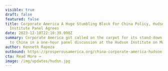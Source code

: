 ```yaml
---
visible: true
draft: false
featured: false
title: Corporate America A Huge Stumbling Block For China Policy, Hudson
  Institute Panel Agrees
date: 2023-12-18T22:10:39.098Z
summary: Corporate America got called on the carpet for its stand-down approach
  to China in a one-hour panel discussion at the Hudson Institute on Monday.
author: Kenneth Rapoza
outbound: https://prosperousamerica.org/china-corporate-america-hudson-institute/
cta: Read More →
image: /img/updates/hudsn.jpg
---
```

